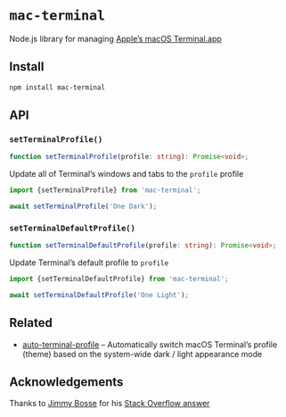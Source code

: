 # `mac-terminal`

Node.js library for managing [Apple’s macOS Terminal.app](https://en.wikipedia.org/wiki/Terminal_(macOS))

## Install

```sh
npm install mac-terminal
```

## API

### `setTerminalProfile()`

```typescript
function setTerminalProfile(profile: string): Promise<void>;
```

Update all of Terminal’s windows and tabs to the `profile` profile

```javascript
import {setTerminalProfile} from 'mac-terminal';

await setTerminalProfile('One Dark');
```

### `setTerminalDefaultProfile()`

```typescript
function setTerminalDefaultProfile(profile: string): Promise<void>;
```

Update Terminal’s default profile to `profile`

```javascript
import {setTerminalDefaultProfile} from 'mac-terminal';

await setTerminalDefaultProfile('One Light');
```

## Related

- [auto-terminal-profile](https://github.com/patrik-csak/auto-terminal-profile) – Automatically switch macOS Terminal’s profile (theme) based on the system-wide dark / light appearance mode

## Acknowledgements

Thanks to [Jimmy Bosse](https://github.com/jbosse) for his [Stack Overflow answer](https://stackoverflow.com/a/66080297/4411309)
